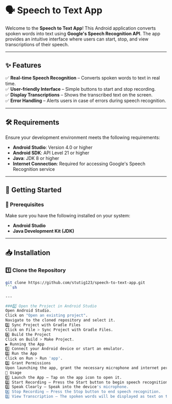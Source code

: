 # 🗣️ Speech to Text App  

Welcome to the **Speech to Text App**! This Android application converts spoken words into text using **Google's Speech Recognition API**. The app provides an intuitive interface where users can start, stop, and view transcriptions of their speech.  

---

## ✨ Features  

✅ **Real-time Speech Recognition** – Converts spoken words to text in real time.  
✅ **User-friendly Interface** – Simple buttons to start and stop recording.  
✅ **Display Transcriptions** – Shows the transcribed text on the screen.  
✅ **Error Handling** – Alerts users in case of errors during speech recognition.  

---

## 🛠️ Requirements  

Ensure your development environment meets the following requirements:  

- **Android Studio**: Version 4.0 or higher  
- **Android SDK**: API Level 21 or higher  
- **Java**: JDK 8 or higher  
- **Internet Connection**: Required for accessing Google's Speech Recognition service  

---

## 🚀 Getting Started  

### 🔹 Prerequisites  

Make sure you have the following installed on your system:  

- **Android Studio**  
- **Java Development Kit (JDK)**  

---

## 📥 Installation  

### 1️⃣ Clone the Repository  

```sh
git clone https://github.com/stutig123/speech-to-text-app.git
```sh

---

###2️⃣ Open the Project in Android Studio
Open Android Studio.
Click on "Open an existing project".
Navigate to the cloned repository and select it.
3️⃣ Sync Project with Gradle Files
Click on File > Sync Project with Gradle Files.
4️⃣ Build the Project
Click on Build > Make Project.
▶️ Running the App
1️⃣ Connect your Android device or start an emulator.
2️⃣ Run the App
Click on Run > Run 'app'.
3️⃣ Grant Permissions
Upon launching the app, grant the necessary microphone and internet permissions.
🎤 Usage
1️⃣ Launch the App – Tap on the app icon to open it.
2️⃣ Start Recording – Press the Start button to begin speech recognition.
3️⃣ Speak Clearly – Speak into the device's microphone.
4️⃣ Stop Recording – Press the Stop button to end speech recognition.
5️⃣ View Transcription – The spoken words will be displayed as text on the screen.


